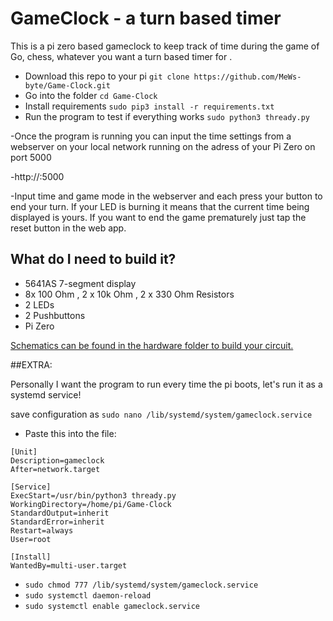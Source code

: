# GameClock - a turn based timer
This is a pi zero based gameclock to keep track of time during the game of Go, chess, whatever you want a turn based timer for .

* Download this repo to your pi 
`git clone https://github.com/MeWs-byte/Game-Clock.git`
* Go into the folder
`cd Game-Clock`
* Install requirements
`sudo pip3 install -r requirements.txt`
* Run the program to test if everything works
`sudo python3 thready.py`

-Once the program is running you can input the time settings from a webserver on your local network running on the adress of your Pi Zero on port 5000

-http://<IPOFPI>:5000

-Input time and game mode in the webserver and each press your button to end your turn. If your LED is burning it means that the current time being displayed is yours. If you want to end the game prematurely just tap the reset button in the web app. 

## What do I need to build it?

* 5641AS 7-segment display
* 8x 100 Ohm , 2 x 10k Ohm , 2 x 330 Ohm Resistors
* 2 LEDs
* 2 Pushbuttons
* Pi Zero
 

 [ Schematics can be found in the hardware folder to build your circuit. ](/hardware)
 
 
 ##EXTRA: 
 
 Personally I want the program to run every time the pi boots, let's run it as a systemd service!
 
 save configuration as 
`sudo nano /lib/systemd/system/gameclock.service`
* Paste this into the file:
 ```
[Unit]
Description=gameclock
After=network.target

[Service]
ExecStart=/usr/bin/python3 thready.py
WorkingDirectory=/home/pi/Game-Clock
StandardOutput=inherit
StandardError=inherit
Restart=always
User=root

[Install]
WantedBy=multi-user.target
```
 
 * `sudo chmod 777 /lib/systemd/system/gameclock.service`
* `sudo systemctl daemon-reload`
* `sudo systemctl enable gameclock.service`
